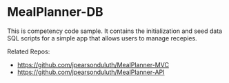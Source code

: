 # MealPlanner-DB

This is competency code sample. It contains the initialization and seed data SQL scripts for a simple app that allows users to manage recepies.

Related Repos:
- https://github.com/jpearsonduluth/MealPlanner-MVC
- https://github.com/jpearsonduluth/MealPlanner-API
